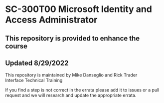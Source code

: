 # SC-300T00 Microsoft Identity and Access Administrator
 
## This repository is provided to enhance the course
## Updated 8/29/2022

This repository is maintained by Mike Danseglio and Rick Trader<br>
Interface Technical Training

If you find a step is not correct in the errata please add it to issues or a pull request and we will research and update the appropriate errata.